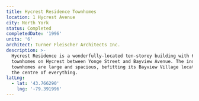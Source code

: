 ```yaml
---
title: Hycrest Residence Townhomes
location: 1 Hycrest Avenue
city: North York
status: Completed
completedDate: '1996'
units: '6'
architect: Turner Fleischer Architects Inc.
description: >-
  Hycrest Residence is a wonderfully-located ten-storey building with 6
  townhomes on Hycrest between Yonge Street and Bayview Avenue. The individual
  townhomes are large and spacious, befitting its Bayview Village location, at
  the centre of everything.
latLng:
  - lat: '43.766290'
    lng: '-79.391996'
---
```


